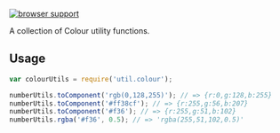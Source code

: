 [![browser support](http://ci.testling.com/popeindustries/util.colour.png)](http://ci.testling.com/popeindustries/util.colour)

A collection of Colour utility functions.

## Usage
```javascript
var colourUtils = require('util.colour');

numberUtils.toComponent('rgb(0,128,255)'); // => {r:0,g:128,b:255}
numberUtils.toComponent('#ff38cf'); // => {r:255,g:56,b:207}
numberUtils.toComponent('#f36'); // => {r:255,g:51,b:102}
numberUtils.rgba('#f36', 0.5); // => 'rgba(255,51,102,0.5)'
```
